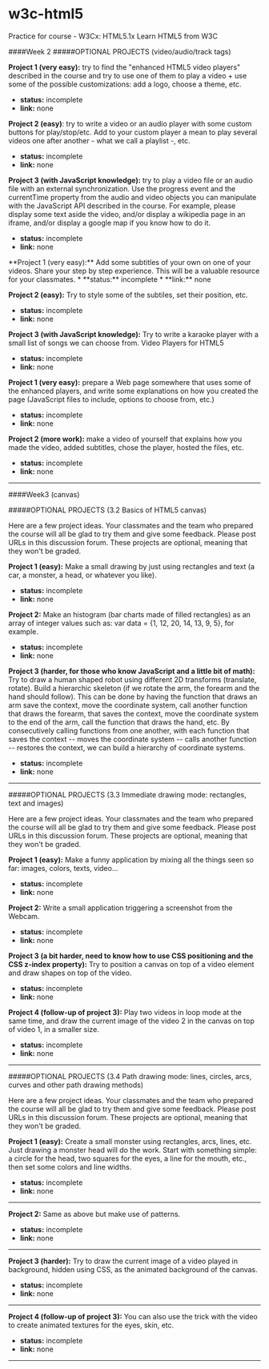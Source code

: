 # w3c-html5
Practice for course - W3Cx: HTML5.1x Learn HTML5 from W3C

####Week 2
#####OPTIONAL PROJECTS (video/audio/track tags)

**Project 1 (very easy):** try to find the "enhanced HTML5 video players" described in the course and try to use one of them to play a video + use some of the possible customizations: add a logo, choose a theme, etc.
* **status:** incomplete
* **link:** none

**Project 2 (easy)**: try to write a video or an audio player with some custom buttons for play/stop/etc. Add to your custom player a mean to play several videos one after another - what we call a playlist -, etc.
* **status:** incomplete
* **link:** none

**Project 3 (with JavaScript knowledge):** try to play a video file or an audio file with an external synchronization. Use the progress event and the currentTime property from the audio and video objects you can manipulate with the JavaScript API described in the course. For example, please display some text aside the video, and/or display a wikipedia page in an iframe, and/or display a google map if you know how to do it.
* **status:** incomplete
* **link:** none

<track>
**Project 1 (very easy):** Add some subtitles of your own on one of your videos. Share your step by step experience. This will be a valuable resource for your classmates.
* **status:** incomplete
* **link:** none

**Project 2 (easy):** Try to style some of the subtiles, set their position, etc.
* **status:** incomplete
* **link:** none

**Project 3 (with JavaScript knowledge):** Try to write a karaoke player with a small list of songs we can choose from.
Video Players for HTML5
* **status:** incomplete
* **link:** none

**Project 1 (very easy):** prepare a Web page somewhere that uses some of the enhanced players, and write some explanations on how you created the page (JavaScript files to include, options to choose from, etc.)
* **status:** incomplete
* **link:** none

**Project 2 (more work):** make a video of yourself that explains how you made the video, added subtitles, chose the player, hosted the files, etc.
* **status:** incomplete
* **link:** none

---

####Week3 (canvas)

#####OPTIONAL PROJECTS (3.2 Basics of HTML5 canvas)

Here are a few project ideas. Your classmates and the team who prepared the course will all be glad to try them and give some feedback. Please post URLs in this discussion forum. These projects are optional, meaning that they won't be graded.

**Project 1 (easy):** Make a small drawing by just using rectangles and text  (a car, a monster, a head, or whatever you like).
* **status:** incomplete
* **link:** none

**Project 2:** Make an histogram (bar charts made of filled rectangles) as an array of integer values such as: var data = {1, 12, 20, 14, 13, 9, 5}, for example.
* **status:** incomplete
* **link:** none

**Project 3 (harder, for those who know JavaScript and a little bit of math):** Try to draw a human shaped robot using different 2D transforms (translate, rotate). Build a hierarchic skeleton (if we rotate the arm, the forearm and the hand should follow). This can be done by having the function that draws an arm save the context, move the coordinate system, call another function that draws the forearm, that saves the context, move the coordinate system to the end of the arm, call the function that draws the hand, etc. By consecutively calling functions from one another, with each function that saves the context -- moves the coordinate system -- calls another function -- restores the context, we can build a hierarchy of coordinate systems.
* **status:** incomplete
* **link:** none

---

#####OPTIONAL PROJECTS (3.3 Immediate drawing mode: rectangles, text and images)

Here are a few project ideas. Your classmates and the team who prepared the course will all be glad to try them and give some feedback. Please post URLs in this discussion forum. These projects are optional, meaning that they won't be graded.

**Project 1 (easy):** Make a funny application by mixing all the things seen so far: images, colors, texts, video...
* **status:** incomplete
* **link:** none

**Project 2:** Write a small application triggering a screenshot from the Webcam.
* **status:** incomplete
* **link:** none

**Project 3 (a bit harder, need to know how to use CSS positioning and the CSS z-index property):** Try to position a canvas on top of a video element and draw shapes on top of the video.
* **status:** incomplete
* **link:** none

**Project 4 (follow-up of project 3):** Play two videos in loop mode at the same time, and draw the current image of the video 2 in the canvas on top of video 1, in a smaller size.
* **status:** incomplete
* **link:** none

---

#####OPTIONAL PROJECTS (3.4 Path drawing mode: lines, circles, arcs, curves and other path drawing methods)

Here are a few project ideas. Your classmates and the team who prepared the course will all be glad to try them and give some feedback. Please post URLs in this discussion forum. These projects are optional, meaning that they won't be graded.

**Project 1 (easy):** Create a small monster using rectangles, arcs, lines, etc. Just drawing a monster head will do the work. Start with something simple: a circle for the head, two squares for the eyes, a line for the mouth, etc., then set some colors and line widths.
* **status:** incomplete
* **link:** none

---

**Project 2:** Same as above but make use of patterns.
* **status:** incomplete
* **link:** none

---

**Project 3 (harder):** Try to draw the current image of a video played in background, hidden using CSS, as the animated background of the canvas.
* **status:** incomplete
* **link:** none

---

**Project 4 (follow-up of project 3):** You can also use the trick with the video to create animated textures for the eyes, skin, etc.
* **status:** incomplete
* **link:** none

---
